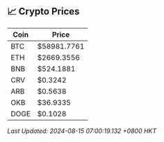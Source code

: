 ## 📈 Crypto Prices

| Coin | Price |
| ---- | ----- |
| BTC | $58981.7761 |
| ETH | $2669.3556 |
| BNB | $524.1881 |
| CRV | $0.3242 |
| ARB | $0.5638 |
| OKB | $36.9335 |
| DOGE | $0.1028 |

_Last Updated: 2024-08-15 07:00:19.132 +0800 HKT_